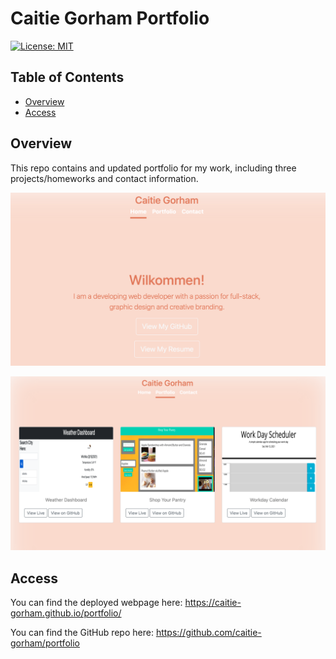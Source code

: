 # Caitie Gorham Portfolio

[![License: MIT](https://img.shields.io/badge/License-MIT-yellow.svg)](https://opensource.org/licenses/MIT)

## Table of Contents 

* [Overview](#Overview)
* [Access](#Access)


## Overview

This repo contains and updated portfolio for my work, including three projects/homeworks and contact information. 

![Alt text](./assets/home.png?raw=true "Homepage")

![Alt text](./assets/portfolio.png?raw=true "Homepage")


## Access

You can find the deployed webpage here: https://caitie-gorham.github.io/portfolio/

You can find the GitHub repo here: https://github.com/caitie-gorham/portfolio




